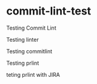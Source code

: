 # commit-lint-test
Testing Commit Lint

Testing linter

Testing commitlint

Testing prlint

teting prlint with JIRA